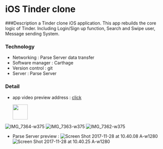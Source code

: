# iOS Tinder clone

###Description 
a Tinder clone iOS application. This app rebuilds the core logic of Tinder.
Including Login/Sign up function, Search and Swipe user, Message sending System.
    
    
### Technology
- Networking : Parse Server data transfer
- Software manager : Carthage
- Version control : git
- Server : Parse Server

### Detail
- app video preview address :
   [click](https://youtu.be/vfPqmZmPSjE)
   
   <img src = "https://lh3.googleusercontent.com/-EgxassuoSwE/Wh2fixOIWzI/AAAAAAAAOwE/RRZ2pP_RQRc1wf1s3YTo6Zy_qx1oy3hRQCHMYCw/I/IMG_7365.png" width="48">
![IMG_7364-w375](https://lh3.googleusercontent.com/-yvyVwaFThoM/Wh2fjH2km7I/AAAAAAAAOwI/wbxPf0Na0C0ljmuTsthqZvPq8bKnAiohgCHMYCw/I/IMG_7364.png)
![IMG_7363-w375](https://lh3.googleusercontent.com/-Bdg5VEpjaVo/Wh2fjl-WTOI/AAAAAAAAOwM/FxCqW5CVfTIEuyTgQSpyJfGjgEIgTDPhgCHMYCw/I/IMG_7363.png)
![IMG_7362-w375](https://lh3.googleusercontent.com/-lAp-f5gcq0E/Wh2fkHpWU1I/AAAAAAAAOwQ/buAqvV1eAYgZCMMZmeiFxYpvwa41Ui_gACHMYCw/I/IMG_7362.png)

   
   
   
- Parse Server preview :
    ![Screen Shot 2017-11-28 at 10.40.08 A-w1280](https://lh3.googleusercontent.com/-s4IUKucCmio/Wh2fkVNN95I/AAAAAAAAOwU/Kni1Yr1hmUENB9asUYqhmSTq1dWLPilqgCHMYCw/I/Screen%2BShot%2B2017-11-28%2Bat%2B10.40.08%2BAM.png)
![Screen Shot 2017-11-28 at 10.40.25 A-w1280](https://lh3.googleusercontent.com/-yuqZ-5fOKyo/Wh2fkuSGr8I/AAAAAAAAOwY/LcHvb3SDY7o2u-_w9hJz3wYTvkyv0KzeQCHMYCw/I/Screen%2BShot%2B2017-11-28%2Bat%2B10.40.25%2BAM.png)


     

        
    
    
    


